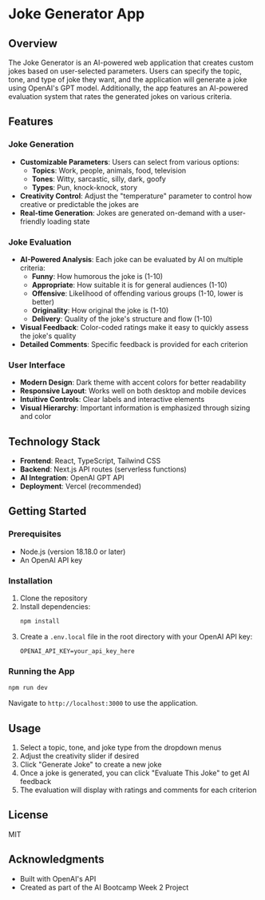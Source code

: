 # Joke Generator App

## Overview

The Joke Generator is an AI-powered web application that creates custom jokes based on user-selected parameters. Users can specify the topic, tone, and type of joke they want, and the application will generate a joke using OpenAI's GPT model. Additionally, the app features an AI-powered evaluation system that rates the generated jokes on various criteria.

## Features

### Joke Generation

- **Customizable Parameters**: Users can select from various options:
  - **Topics**: Work, people, animals, food, television
  - **Tones**: Witty, sarcastic, silly, dark, goofy
  - **Types**: Pun, knock-knock, story
- **Creativity Control**: Adjust the "temperature" parameter to control how creative or predictable the jokes are
- **Real-time Generation**: Jokes are generated on-demand with a user-friendly loading state

### Joke Evaluation

- **AI-Powered Analysis**: Each joke can be evaluated by AI on multiple criteria:
  - **Funny**: How humorous the joke is (1-10)
  - **Appropriate**: How suitable it is for general audiences (1-10)
  - **Offensive**: Likelihood of offending various groups (1-10, lower is better)
  - **Originality**: How original the joke is (1-10)
  - **Delivery**: Quality of the joke's structure and flow (1-10)
- **Visual Feedback**: Color-coded ratings make it easy to quickly assess the joke's quality
- **Detailed Comments**: Specific feedback is provided for each criterion

### User Interface

- **Modern Design**: Dark theme with accent colors for better readability
- **Responsive Layout**: Works well on both desktop and mobile devices
- **Intuitive Controls**: Clear labels and interactive elements
- **Visual Hierarchy**: Important information is emphasized through sizing and color

## Technology Stack

- **Frontend**: React, TypeScript, Tailwind CSS
- **Backend**: Next.js API routes (serverless functions)
- **AI Integration**: OpenAI GPT API
- **Deployment**: Vercel (recommended)

## Getting Started

### Prerequisites

- Node.js (version 18.18.0 or later)
- An OpenAI API key

### Installation

1. Clone the repository
2. Install dependencies:
   ```bash
   npm install
   ```
3. Create a `.env.local` file in the root directory with your OpenAI API key:
   ```
   OPENAI_API_KEY=your_api_key_here
   ```

### Running the App

```bash
npm run dev
```

Navigate to `http://localhost:3000` to use the application.

## Usage

1. Select a topic, tone, and joke type from the dropdown menus
2. Adjust the creativity slider if desired
3. Click "Generate Joke" to create a new joke
4. Once a joke is generated, you can click "Evaluate This Joke" to get AI feedback
5. The evaluation will display with ratings and comments for each criterion

## License

MIT

## Acknowledgments

- Built with OpenAI's API
- Created as part of the AI Bootcamp Week 2 Project

